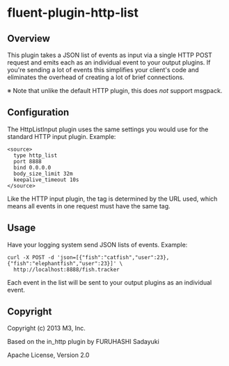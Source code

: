 # fluent-plugin-http-list

## Overview

This plugin takes a JSON list of events as input via a single HTTP POST request
and emits each as an individual event to your output plugins. If you're sending
a lot of events this simplifies your client's code and eliminates the overhead
of creating a lot of brief connections.

※ Note that unlike the default HTTP plugin, this does *not* support msgpack. 

## Configuration

The HttpListInput plugin uses the same settings you would use for the standard
HTTP input plugin. Example:

    <source>
      type http_list
      port 8888
      bind 0.0.0.0
      body_size_limit 32m
      keepalive_timeout 10s
    </source>

Like the HTTP input plugin, the tag is determined by the URL used, which means 
all events in one request must have the same tag.

## Usage

Have your logging system send JSON lists of events. Example:

    curl -X POST -d 'json=[{"fish":"catfish","user":23},{"fish":"elephantfish","user":23}]' \
      http://localhost:8888/fish.tracker

Each event in the list will be sent to your output plugins as an individual
event. 

## Copyright

Copyright (c) 2013 M3, Inc. 

Based on the in_http plugin by FURUHASHI Sadayuki

Apache License, Version 2.0
